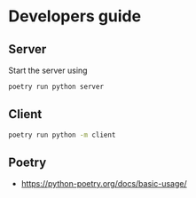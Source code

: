# Developers guide

## Server

Start the server using

```bash
poetry run python server
```

## Client

```bash
poetry run python -m client
```

## Poetry

- https://python-poetry.org/docs/basic-usage/
